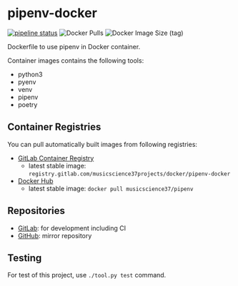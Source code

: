 # pipenv-docker

[![pipeline status](https://gitlab.com/MusicScience37Projects/docker/pipenv-docker/badges/main/pipeline.svg)](https://gitlab.com/MusicScience37Projects/docker/pipenv-docker/-/commits/main)
![Docker Pulls](https://img.shields.io/docker/pulls/musicscience37/pipenv)
![Docker Image Size (tag)](https://img.shields.io/docker/image-size/musicscience37/pipenv/latest)

Dockerfile to use pipenv in Docker container.

Container images contains the following tools:

- python3
- pyenv
- venv
- pipenv
- poetry

## Container Registries

You can pull automatically built images from following registries:

- [GitLab Container Registry](https://gitlab.com/MusicScience37Projects/docker/pipenv-docker/container_registry)
  - latest stable image: `registry.gitlab.com/musicscience37projects/docker/pipenv-docker`
- [Docker Hub](https://hub.docker.com/r/musicscience37/pipenv)
  - latest stable image: `docker pull musicscience37/pipenv`

## Repositories

- [GitLab](https://gitlab.com/MusicScience37Projects/docker/pipenv-docker):
  for development including CI
- [GitHub](https://github.com/MusicScience37/pipenv-docker):
  mirror repository

## Testing

For test of this project,
use `./tool.py test` command.
